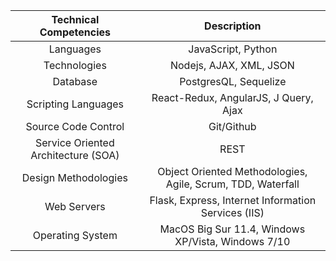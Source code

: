 
|       Technical Competencies        |                                      Description                                       |
| :---------------------------------: | :------------------------------------------------------------------------------------: |
|              Languages              |                           JavaScript, Python                                           |
|            Technologies             |             Nodejs, AJAX, XML, JSON                                                    |
|              Database               |                   PostgresQL, Sequelize                                                |
|         Scripting Languages         |                         React-Redux, AngularJS, J Query, Ajax                          |
|         Source Code Control         |                  Git/Github                                                            |
| Service Oriented Architecture (SOA) |                                       REST                                             |
|        Design Methodologies         |        Object Oriented Methodologies, Agile, Scrum, TDD, Waterfall                     |
|             Web Servers             |                  Flask, Express, Internet Information Services (IIS)                   |
|          Operating System           |              MacOS Big Sur 11.4, Windows XP/Vista, Windows 7/10                      |




<!--# Hey, I'm Ji! 👋
## PROJECTS

<p align="center">
### PokéProbe by Dugon
  </p>
  
<p align="center">
![PokeProbe](https://github.com/jyih/pokeprobe/blob/main/public/images/pokeprobe-logo.png) <br>
[Live](https://pokeprobe.herokuapp.com/) | [GitHub](https://github.com/jyih/pokeprobe)
 </p>

### Monospace
![PokeProbe](https://github.com/ji-k/monospace-logo.png) <br>
[Live](https://mono-space.herokuapp.com/) | [GitHub](https://github.com/ji-k/monospace)


<!--# Hey, I'm Ji! 👋

## Reach out to me via
Clubhouse: @ji | [LinkedIn](https://www.linkedin.com/in/jikyung/)





**ji-k/ji-k** is a ✨ _special_ ✨ repository because its `README.md` (this file) appears on your GitHub profile.

Here are some ideas to get you started:

- 🔭 I’m currently working on ...
- 🌱 I’m currently learning ...
- 👯 I’m looking to collaborate on ...
- 🤔 I’m looking for help with ...
- 💬 Ask me about ...
- 📫 How to reach me: ...
- 😄 Pronouns: ...
- ⚡ Fun fact: ...
-->
